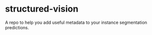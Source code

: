 # structured-vision
A repo to help you add useful metadata to your instance segmentation predictions. 
